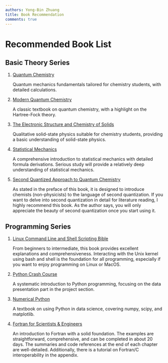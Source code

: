 ```yaml
---
authors: Yong-Bin Zhuang
title: Book Recommendation
comments: true
---
```


# Recommended Book List

## Basic Theory Series

1. [Quantum Chemistry](https://book.douban.com/subject/20062049/) 
    
    Quantum mechanics fundamentals tailored for chemistry students, with detailed calculations.

2. [Modern Quantum Chemistry](https://book.douban.com/subject/1440838/)
    
    A classic textbook on quantum chemistry, with a highlight on the Hartree-Fock theory.

3. [The Electronic Structure and Chemistry of Solids](https://book.douban.com/subject/11752716/)
    
    Qualitative solid-state physics suitable for chemistry students, providing a basic understanding of solid-state physics.

4. [Statistical Mechanics](https://book.douban.com/subject/4669257/)
    
    A comprehensive introduction to statistical mechanics with detailed formula derivations. Serious study will provide a relatively deep understanding of statistical mechanics.

5. [Second Quantized Approach to Quantum Chemistry](https://book.douban.com/subject/11566290/)
    
    As stated in the preface of this book, it is designed to introduce chemists (non-physicists) to the language of second quantization. If you want to delve into second quantization in detail for literature reading, I highly recommend this book. As the author says, you will only appreciate the beauty of second quantization once you start using it.

## Programming Series

1. [Linux Command Line and Shell Scripting Bible](https://book.douban.com/subject/26309537/)
    
    From beginners to intermediate, this book provides excellent explanations and comprehensiveness. Interacting with the Unix kernel using bash and shell is the foundation for all programming, especially if you want to enjoy programming on Linux or MacOS.

2. [Python Crash Course](https://book.douban.com/subject/26284937/)
    
    A systematic introduction to Python programming, focusing on the data presentation part in the project section.

3. [Numerical Python](https://book.douban.com/subject/33088627/)
    
    A textbook on using Python in data science, covering numpy, scipy, and matplotlib.

4. [Fortran for Scientists & Engineers](https://book.douban.com/subject/2248942/)
    
    An introduction to Fortran with a solid foundation. The examples are straightforward, comprehensive, and can be completed in about 20 days. The summaries and code references at the end of each chapter are well-detailed. Additionally, there is a tutorial on Fortran/C interoperability in the appendix.
